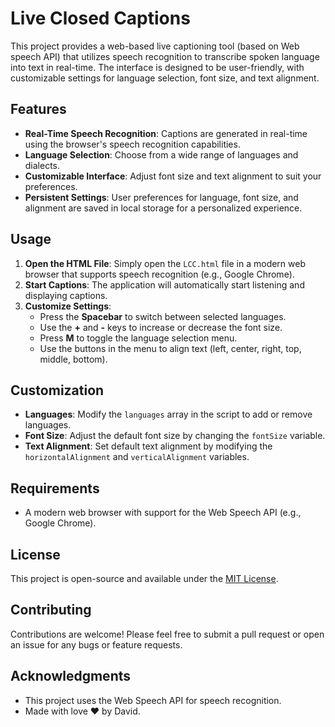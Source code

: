# Live Closed Captions

This project provides a web-based live captioning tool (based on Web speech API) that utilizes speech recognition to transcribe spoken language into text in real-time. The interface is designed to be user-friendly, with customizable settings for language selection, font size, and text alignment.

## Features

- **Real-Time Speech Recognition**: Captions are generated in real-time using the browser's speech recognition capabilities.
- **Language Selection**: Choose from a wide range of languages and dialects.
- **Customizable Interface**: Adjust font size and text alignment to suit your preferences.
- **Persistent Settings**: User preferences for language, font size, and alignment are saved in local storage for a personalized experience.

## Usage

1. **Open the HTML File**: Simply open the `LCC.html` file in a modern web browser that supports speech recognition (e.g., Google Chrome).
2. **Start Captions**: The application will automatically start listening and displaying captions.
3. **Customize Settings**:
   - Press the **Spacebar** to switch between selected languages.
   - Use the **+** and **-** keys to increase or decrease the font size.
   - Press **M** to toggle the language selection menu.
   - Use the buttons in the menu to align text (left, center, right, top, middle, bottom).

## Customization

- **Languages**: Modify the `languages` array in the script to add or remove languages.
- **Font Size**: Adjust the default font size by changing the `fontSize` variable.
- **Text Alignment**: Set default text alignment by modifying the `horizontalAlignment` and `verticalAlignment` variables.

## Requirements

- A modern web browser with support for the Web Speech API (e.g., Google Chrome).

## License

This project is open-source and available under the [MIT License](LICENSE).

## Contributing

Contributions are welcome! Please feel free to submit a pull request or open an issue for any bugs or feature requests.

## Acknowledgments

- This project uses the Web Speech API for speech recognition.
- Made with love ❤️ by David.
